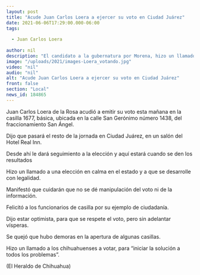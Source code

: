 ```yaml
---
layout: post
title: "Acude Juan Carlos Loera a ejercer su voto en Ciudad Juárez"
date: 2021-06-06T17:29:00.000-06:00
tags:
  
  - Juan Carlos Loera
  
author: nil
description: "El candidato a la gubernatura por Morena, hizo un llamado a una elección en calma y a que se desarrolle con legalidad"
image: "/uploads/2021/images-Loera_votando.jpg"
video: "nil"
audio: "nil"
alt: "Acude Juan Carlos Loera a ejercer su voto en Ciudad Juárez"
front: false
section: "Local"
news_id: 184865
---
```


Juan Carlos Loera de la Rosa acudió a emitir su voto esta mañana en la casilla 1677, básica, ubicada en la calle San Gerónimo número 1438, del fraccionamiento San Ángel.

Dijo que pasará el resto de la jornada en Ciudad Juárez, en un salón del Hotel Real Inn.

Desde ahí le dará seguimiento a la elección y aquí estará cuando se den los resultados

Hizo un llamado a una elección en calma en el estado y a que se desarrolle con legalidad.

Manifestó que cuidarán que no se dé manipulación del voto ni de la información.

Felicitó a los funcionarios de casilla por su ejemplo de ciudadanía.

Dijo estar optimista, para que se respete el voto, pero sin adelantar vísperas.

Se quejó que hubo demoras en la apertura de algunas casillas.

Hizo un llamado a los chihuahuenses a votar, para “iniciar la solución a todos los problemas”.

(El Heraldo de Chihuahua)